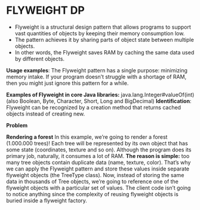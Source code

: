 # FLYWEIGHT DP

- Flyweight is a structural design pattern that allows programs to support vast quantities of objects by keeping their
  memory consumption low.
- The pattern achieves it by sharing parts of object state between multiple objects.
- In other words, the Flyweight saves RAM by caching the same data used by different objects.

**Usage examples**: The Flyweight pattern has a single purpose: minimizing memory intake. If your program doesn’t
struggle with a shortage of RAM, then you might just ignore this pattern for a while.

**Examples of Flyweight in core Java libraries:**
java.lang.Integer#valueOf(int) (also Boolean, Byte, Character, Short, Long and BigDecimal)
**Identification**: Flyweight can be recognized by a creation method that returns cached objects instead of creating
new.

**Problem**

**Rendering a forest**
In this example, we’re going to render a forest (1.000.000 trees)! Each tree will be represented by its own object that
has some state (coordinates, texture and so on). Although the program does its primary job, naturally, it consumes a lot
of RAM.
**The reason is simple:** too many tree objects contain duplicate data (name, texture, color). That’s why we can apply
the Flyweight pattern and store these values inside separate flyweight objects (the TreeType class). Now, instead of
storing the same data in thousands of Tree objects, we’re going to reference one of the flyweight objects with a
particular set of values.
The client code isn’t going to notice anything since the complexity of reusing flyweight objects is buried inside a
flyweight factory.

